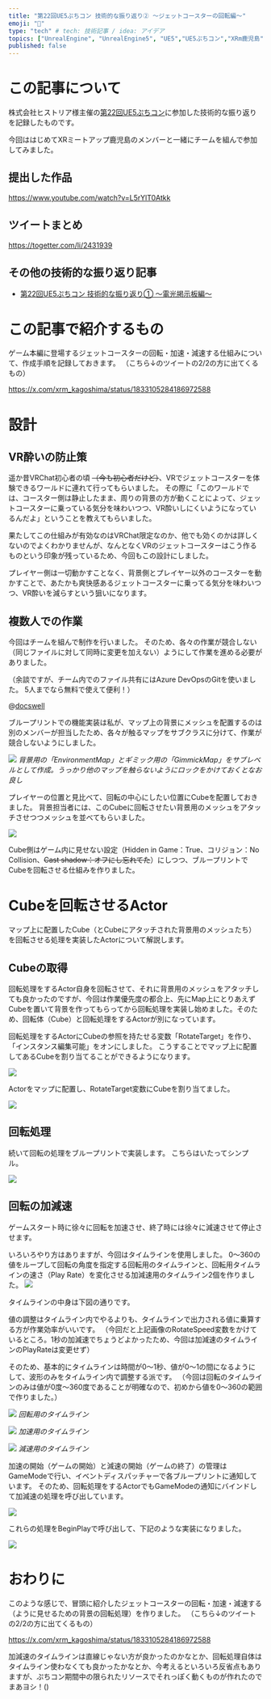 ```yaml
---
title: "第22回UE5ぷちコン 技術的な振り返り② ～ジェットコースターの回転編～"
emoji: "🎢"
type: "tech" # tech: 技術記事 / idea: アイデア
topics: ["UnrealEngine", "UnrealEngine5", "UE5","UE5ぷちコン","XRm鹿児島"]
published: false
---
```


# この記事について
株式会社ヒストリア様主催の[第22回UE5ぷちコン](https://historia.co.jp/ue5petitcon22)に参加した技術的な振り返りを記録したものです。

今回ははじめてXRミートアップ鹿児島のメンバーと一緒にチームを組んで参加してみました。

## 提出した作品

https://www.youtube.com/watch?v=L5rYlT0Atkk

## ツイートまとめ

https://togetter.com/li/2431939

## その他の技術的な振り返り記事
- [第22回UE5ぷちコン 技術的な振り返り① ～電光掲示板編～](https://zenn.dev/abricheese/articles/ue5petitcon22-1)

# この記事で紹介するもの
ゲーム本編に登場するジェットコースターの回転・加速・減速する仕組みについて、作成手順を記録しておきます。
（こちら↓のツイートの2/2の方に出てくるもの）

https://x.com/xrm_kagoshima/status/1833105284186972588

# 設計
## VR酔いの防止策
遥か昔VRChat初心者の頃 ~~（今も初心者だけど）~~、VRでジェットコースターを体験できるワールドに連れて行ってもらいました。
その際に「このワールドでは、コースター側は静止したまま、周りの背景の方が動くことによって、ジェットコースターに乗っている気分を味わいつつ、VR酔いしにくいようになっているんだよ」ということを教えてもらいました。

果たしてこの仕組みが有効なのはVRChat限定なのか、他でも効くのかは詳しくないのでよくわかりませんが、なんとなくVRのジェットコースターはこう作るものという印象が残っているため、今回もこの設計にしました。

プレイヤー側は一切動かすことなく、背景側とプレイヤー以外のコースターを動かすことで、あたかも爽快感あるジェットコースターに乗ってる気分を味わいつつ、VR酔いを減らすという狙いになります。

## 複数人での作業
今回はチームを組んで制作を行いました。
そのため、各々の作業が競合しない（同じファイルに対して同時に変更を加えない）ようにして作業を進める必要がありました。

（余談ですが、チーム内でのファイル共有にはAzure DevOpsのGitを使いました。
5人までなら無料で使えて便利！）

@[docswell](https://www.docswell.com/s/abricheese/5R4VE5-2022-08-13-181950)

ブループリントでの機能実装は私が、マップ上の背景にメッシュを配置するのは別のメンバーが担当したため、各々が触るマップをサブクラスに分けて、作業が競合しないようにしました。

![](https://storage.googleapis.com/zenn-user-upload/03843cca2b64-20240919.png)
*背景用の「EnvironmentMap」とギミック用の「GimmickMap」をサブレベルとして作成。うっかり他のマップを触らないようにロックをかけておくとなお良し*

プレイヤーの位置と見比べて、回転の中心にしたい位置にCubeを配置しておきました。
背景担当者には、このCubeに回転させたい背景用のメッシュをアタッチさせつつメッシュを並べてもらいました。

![](https://storage.googleapis.com/zenn-user-upload/1c2ace858bf9-20240921.png)

Cube側はゲーム内に見せない設定（Hidden in Game：True、コリジョン：No Collision、~~Cast shadow：オフにし忘れてた~~）にしつつ、ブループリントでCubeを回転させる仕組みを作りました。

# Cubeを回転させるActor
マップ上に配置したCube（とCubeにアタッチされた背景用のメッシュたち）を回転させる処理を実装したActorについて解説します。

## Cubeの取得

回転処理をするActor自身を回転させて、それに背景用のメッシュをアタッチしても良かったのですが、今回は作業優先度の都合上、先にMap上にとりあえずCubeを置いて背景を作ってもらってから回転処理を実装し始めました。そのため、回転体（Cube）と回転処理をするActorが別になっています。

回転処理をするActorにCubeの参照を持たせる変数「RotateTarget」を作り、「インスタンス編集可能」をオンにしました。
こうすることでマップ上に配置してあるCubeを割り当てることができるようになります。

![](https://storage.googleapis.com/zenn-user-upload/aed4d85ce0d1-20240919.png)

Actorをマップに配置し、RotateTarget変数にCubeを割り当てました。

![](https://storage.googleapis.com/zenn-user-upload/a906a55a8acb-20240919.png)

## 回転処理
続いて回転の処理をブループリントで実装します。
こちらはいたってシンプル。

![](https://storage.googleapis.com/zenn-user-upload/b70acee71a44-20240921.png)

## 回転の加減速
ゲームスタート時に徐々に回転を加速させ、終了時には徐々に減速させて停止させます。

いろいろやり方はありますが、今回はタイムラインを使用しました。
0～360の値をループして回転の角度を指定する回転用のタイムラインと、回転用タイムラインの速さ（Play Rate）を変化させる加減速用のタイムライン2個を作りました。
![](https://storage.googleapis.com/zenn-user-upload/c76c54feb1b0-20240921.png)

タイムラインの中身は下図の通りです。

値の調整はタイムライン内でやるよりも、タイムラインで出力される値に乗算する方が作業効率がいいです。
（今回だと上記画像のRotateSpeed変数をかけているところ。1秒の加減速でちょうどよかったため、今回は加減速のタイムラインのPlayRateは変更せず）

そのため、基本的にタイムラインは時間が0～1秒、値が0～1の間になるようにして、波形のみをタイムライン内で調整する派です。
（今回は回転のタイムラインのみは値が0度～360度であることが明確なので、初めから値を0～360の範囲で作りました。）

![](https://storage.googleapis.com/zenn-user-upload/069d37fa38b8-20240921.png)
*回転用のタイムライン*

![](https://storage.googleapis.com/zenn-user-upload/09f60b200f80-20240921.png)
*加速用のタイムライン*

![](https://storage.googleapis.com/zenn-user-upload/b3f559448b7b-20240921.png)
*減速用のタイムライン*

加速の開始（ゲームの開始）と減速の開始（ゲームの終了）の管理はGameModeで行い、イベントディスパッチャーで各ブループリントに通知しています。
そのため、回転処理をするActorでもGameModeの通知にバインドして加減速の処理を呼び出しています。

![](https://storage.googleapis.com/zenn-user-upload/a54510c51e2c-20240921.png)

これらの処理をBeginPlayで呼び出して、下記のような実装になりました。

![](https://storage.googleapis.com/zenn-user-upload/cc9d36b7d603-20240921.png)

# おわりに
このような感じで、冒頭に紹介したジェットコースターの回転・加速・減速する（ように見せるための背景の回転処理）を作りました。
（こちら↓のツイートの2/2の方に出てくるもの）

https://x.com/xrm_kagoshima/status/1833105284186972588

加減速のタイムラインは直線じゃない方が良かったのかなとか、回転処理自体はタイムライン使わなくても良かったかなとか、今考えるといろいろ反省点もありますが、ぷちコン期間中の限られたリソースでそれっぽく動くものが作れたのでまあヨシ！()